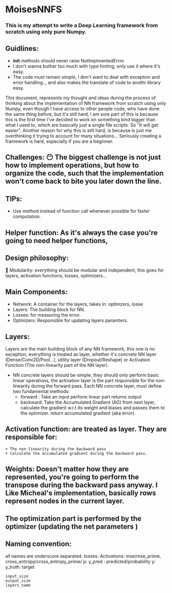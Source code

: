 # MoisesNNFS
### This is my attempt to write a Deep Learning framework from scratch using only pure Numpy. 

## Guidlines: 
+ __init__ methods should never raise NotImplmentedErrro 
+ I don't wanna bother too much with type hinting, only use it where it's easy. 
+ The code must remain simple, I don't want to deal with exception and error handling.., and also makes the translate of code to anothr library easy.

This document, represents my thought and ideas during the process of thinking about the implementation of NN framework from scratch using only Numpy, even though I have access to other people code, who have done the same thing before, but it's still hard, I am sure part of this is because this is the first time I've decided to work on something kind bigger than what I used to, which are basically just a single file scripts. So "It will get easier". 
Another reason for why this is still hard, is because is just me overthinking it trying to account for many situations... Seriously creating a framework is hard, especially if you are a beginner.

## Challenges: 😶 The biggest challenge is not just how to implement operations, but how to organize the code, such that the implementation won't come back to bite you later down the line.

## TIPs: 
+ Use method instead of function call whenever possible for faster computation.

## Helper function: As it's always the case you're going to need helper functions, 

## Design philosophy:
🥇 Modularity: everything should be modular and independent, this goes for layers, activation functions, losses, optimizers...

## Main Components:
+ Network: A container for the layers, takes in: optimzers, losse
+ Layers: The building block for NN.
+ Losses: for measuring the error.
+ Optimzers: Responsible for updating layers paramters.

## Layers: 
Layers are the main building block of any NN framework, this one is no exception, everything is treated as layer, whether it's concrete NN layer (Dense/Conv2D/Pool...), utility layer (Dropout/Reshape) or Activation Function (The non-linearity part of the NN layer). 

+ NN concrete layers should be simple, they should only perform basic linear operations, the activation layer is the part responsible for the non-linearity during the forward pass. 
Each NN concrete layer, must define two fundamental methods:
    + forward : Take an input perform linear part returns output
    + backward: Take the Accumulated Gradient (AG) from next layer, calculate the gradient w.r.t its weight and biases and passes them to the optimizer.
    return accumulated gradient (aka error). 

## Activation function: are treated as layer. They are responsible for:
    + The non-linearity during the backward pass
    + Calculate the accumulated gradient during the backward pass.

## Weights: Doesn't matter how they are represented, you're going to perform the transpose during the backward pass anyway. I Like Micheal's implementation, basically rows represent nodes in the current layer.

## The optimization part is performed by the optimizer (updating the net parameters )


## Naming convention:
all names are underscore separated.
    losses: 
    Activations: mse/mse_prime, cross_entropy/cross_entropy_prime/
    p: y_pred : predicted/probability
    y: y_truth: target 

    input_size
    output_size
    layers_name